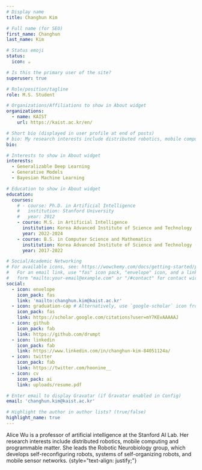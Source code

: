 ```yaml
---
# Display name
title: Changhun Kim

# Full name (for SEO)
first_name: Changhun
last_name: Kim

# Status emoji
status:
  icon: ☕️

# Is this the primary user of the site?
superuser: true

# Role/position/tagline
role: M.S. Student

# Organizations/Affiliations to show in About widget
organizations:
  - name: KAIST
    url: https://kaist.ac.kr/en/

# Short bio (displayed in user profile at end of posts)
# bio: My research interests include distributed robotics, mobile computing and programmable matter.
bio:

# Interests to show in About widget
interests:
  - Generalizable Deep Learning
  - Generative Models
  - Bayesian Machine Learning

# Education to show in About widget
education:
  courses:
    # - course: Ph.D. in Artificial Intelligence
    #   institution: Stanford University
    #   year: 2012
    - course: M.S. in Artificial Intelligence
      institution: Korea Advanced Institute of Science and Technology (KAIST)
      year: 2022-2024
    - course: B.S. in Computer Science and Mathematics
      institution: Korea Advanced Institute of Science and Technology (KAIST)
      year: 2017-2022

# Social/Academic Networking
# For available icons, see: https://wowchemy.com/docs/getting-started/page-builder/#icons
#   For an email link, use "fas" icon pack, "envelope" icon, and a link in the
#   form "mailto:your-email@example.com" or "/#contact" for contact widget.
social:
  - icon: envelope
    icon_pack: fas
    link: 'mailto:changhun.kim@kaist.ac.kr'
  - icon: graduation-cap # Alternatively, use `google-scholar` icon from `ai` icon pack
    icon_pack: fas
    link: https://scholar.google.com/citations?user=mY7KEvAAAAAJ
  - icon: github
    icon_pack: fab
    link: https://github.com/drumpt
  - icon: linkedin
    icon_pack: fab
    link: https://www.linkedin.com/in/changhun-kim-84051124a/
  - icon: twitter
    icon_pack: fab
    link: https://twitter.com/hoonine__
  - icon: cv
    icon_pack: ai
    link: uploads/resume.pdf

# Enter email to display Gravatar (if Gravatar enabled in Config)
email: 'changhun.kim@kaist.ac.kr'

# Highlight the author in author lists? (true/false)
highlight_name: true
---
```

Alice Wu is a professor of artificial intelligence at the Stanford AI Lab. Her research interests include distributed robotics, mobile computing and programmable matter. She leads the Robotic Neurobiology group, which develops self-reconfiguring robots, systems of self-organizing robots, and mobile sensor networks.
{style="text-align: justify;"}
